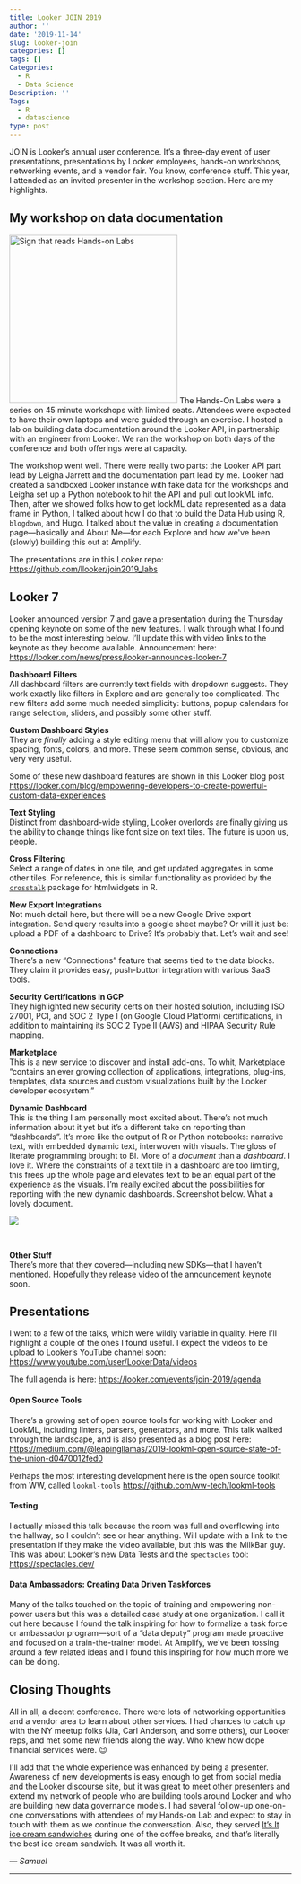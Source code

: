 ```yaml
---
title: Looker JOIN 2019
author: ''
date: '2019-11-14'
slug: looker-join
categories: []
tags: []
Categories:
  - R
  - Data Science
Description: ''
Tags:
  - R
  - datascience
type: post
---
```


JOIN is Looker’s annual user conference. It’s a three-day event of user presentations, presentations by Looker employees, hands-on workshops, networking events, and a vendor fair. You know, conference stuff. This year, I attended as an invited presenter in the workshop section. Here are my highlights.

## My workshop on data documentation
<img src="/./2019-11-14-looker-join_files/IMG_3580.JPG#floatleft" alt="Sign that reads Hands-on Labs" width="300px"/>
The Hands-On Labs were a series on 45 minute workshops with limited seats. Attendees were expected to have their own laptops and were guided through an exercise. I hosted a lab on building data documentation around the Looker API, in partnership with an engineer from Looker. We ran the workshop on both days of the conference and both offerings were at capacity.  

The workshop went well. There were really two parts: the Looker API part lead by Leigha Jarrett and the documentation part lead by me. Looker had created a sandboxed Looker instance with fake data for the workshops and Leigha set up a Python notebook to hit the API and pull out lookML info. Then, after we showed folks how to get lookML data represented as a data frame in Python, I talked about how I do that to build the Data Hub using R, `blogdown`, and Hugo. I talked about the value in creating a documentation page—basically and About Me—for each Explore and how we've been (slowly) building this out at Amplify. 

The presentations are in this Looker repo:
https://github.com/llooker/join2019_labs

## Looker 7  
Looker announced version 7 and gave a presentation during the Thursday opening keynote on some of the new features. I walk through what I found to be the most interesting below. I’ll update this with video links to the keynote as they become available. Announcement here:
https://looker.com/news/press/looker-announces-looker-7

**Dashboard Filters**  
All dashboard filters are currently text fields with dropdown suggests. They work exactly like filters in Explore and are generally too complicated. The new filters add some much needed simplicity: buttons, popup calendars for range selection, sliders, and possibly some other stuff.

**Custom Dashboard Styles**  
They are _finally_ adding a style editing menu that will allow you to customize spacing, fonts, colors, and more. These seem common sense, obvious, and very very useful.

Some of these new dashboard features are shown in this Looker blog post https://looker.com/blog/empowering-developers-to-create-powerful-custom-data-experiences

**Text Styling**  
Distinct from dashboard-wide styling, Looker overlords are finally giving us the ability to change things like font size on text tiles. The future is upon us, people.

**Cross Filtering**  
Select a range of dates in one tile, and get updated aggregates in some other tiles. For reference, this is similar functionality as provided by the [`crosstalk`](https://rstudio.github.io/crosstalk/) package for htmlwidgets in R. 

**New Export Integrations**  
Not much detail here, but there will be a new Google Drive export integration. Send query results into a google sheet maybe? Or will it just be: upload a PDF of a dashboard to Drive? It’s probably that. Let’s wait and see!

**Connections**  
There’s a new “Connections” feature that seems tied to the data blocks. They claim it provides easy, push-button integration with various SaaS tools.

**Security Certifications in GCP**  
They highlighted new security certs on their hosted solution, including ISO 27001, PCI, and SOC 2 Type I (on Google Cloud Platform) certifications, in addition to maintaining its SOC 2 Type II (AWS) and HIPAA Security Rule mapping.

**Marketplace**  
This is a new service to discover and install add-ons. To whit, Marketplace “contains an ever growing collection of applications, integrations, plug-ins, templates, data sources and custom visualizations built by the Looker developer ecosystem.”

**Dynamic Dashboard**  
This is the thing I am personally most excited about. There’s not much information about it yet but it’s a different take on reporting than “dashboards”. It’s more like the output of R or Python notebooks: narrative text, with embedded dynamic text, interwoven with visuals. The gloss of literate programming brought to BI. More of a _document_ than a _dashboard_. I love it. Where the constraints of a text tile in a dashboard are too limiting, this frees up the whole page and elevates text to be an equal part of the experience as the visuals. I’m really excited about the possibilities for reporting with the new dynamic dashboards. Screenshot below. What a lovely document. 

![](/post/2019-11-14-looker-join_files/dynamic.png)

<br />

**Other Stuff**  
There’s more that they covered—including new SDKs—that I haven’t mentioned. Hopefully they release video of the announcement keynote soon. 

## Presentations
I went to a few of the talks, which were wildly variable in quality. Here I’ll highlight a couple of the ones I found useful. I expect the videos to be upload to Looker’s YouTube channel soon: https://www.youtube.com/user/LookerData/videos

The full agenda is here: https://looker.com/events/join-2019/agenda

#### Open Source Tools
There’s a growing set of open source tools for working with Looker and LookML, including linters, parsers, generators, and more. This talk walked through the landscape, and is also presented as a blog post here: https://medium.com/@leapingllamas/2019-lookml-open-source-state-of-the-union-d0470012fed0

Perhaps the most interesting development here is the open source toolkit from WW, called `lookml-tools`
https://github.com/ww-tech/lookml-tools

#### Testing
I actually missed this talk because the room was full and overflowing into the hallway, so I couldn’t see or hear anything. Will update with a link to the presentation if they make the video available, but this was the MilkBar guy.  This was about Looker’s new Data Tests and the `spectacles` tool: https://spectacles.dev/

#### Data Ambassadors: Creating Data Driven Taskforces
Many of the talks touched on the topic of training and empowering non-power users but this was a detailed case study at one organization. I call it out here because I found the talk inspiring for how to formalize a task force or ambassador program—sort of a “data deputy” program made proactive and focused on a train-the-trainer model. At Amplify, we've been tossing around a few related ideas and I found this inspiring for how much more we can be doing. 

## Closing Thoughts
All in all, a decent conference. There were lots of networking opportunities and a vendor area to learn about other services. I had chances to catch up with the NY meetup folks (Jia, Carl Anderson, and some others), our Looker reps, and met some new friends along the way. Who knew how dope financial services were. 😉

I'll add that the whole experience was enhanced by being a presenter. Awareness of new developments is easy enough to get from social media and the Looker discourse site, but it was great to meet other presenters and extend my network of people who are building tools around Looker and who are building new data governance models. I had several follow-up one-on-one conversations with attendees of my Hands-on Lab and expect to stay in touch with them as we continue the conversation. Also, they served [It’s It ice cream sandwiches](https://www.itsiticecream.com/products/ice-cream/mint-its-it) during one of the coffee breaks, and that’s literally the best ice cream sandwich. It was all worth it. 

*— Samuel*
<hr>